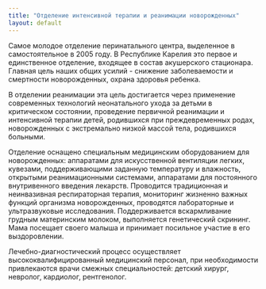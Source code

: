 ```yaml
---
title: "Отделение интенсивной терапии и реанимации новорожденных"
layout: default
---
```

Самое молодое отделение перинатального центра, выделенное в самостоятельное в 2005 году. В Республике Карелия это первое и единственное отделение, входящее в состав акушерского стационара. Главная цель наших общих усилий - снижение заболеваемости и смертности новорожденных, охрана здоровья ребенка.

В отделении реанимации эта цель достигается через применение современных технологий неонатального ухода за детьми в критическом состоянии, проведение первичной реанимации и интенсивной терапии детей, родившихся при преждевременных родах, новорожденных с экстремально низкой массой тела, родившихся больными.

Отделение оснащено специальным медицинским оборудованием для новорожденных: аппаратами для искусственной вентиляции легких, кувезами, поддерживающими заданную температуру и влажность, открытыми реанимационными системами, аппаратами для постоянного внутривенного введения лекарств. Проводится традиционная и неинвазивная респираторная терапия, мониторинг жизненно важных функций организма новорожденных, проводятся лабораторные и ультразвуковые исследования. Поддерживается вскармливание грудным материнским молоком, выполняется генетический скрининг. Мама посещает своего малыша и принимает посильное участие в его выздоровлении.

Лечебно-диагностический процесс осуществляет высококвалифицированный медицинский персонал, при необходимости привлекаются врачи смежных специальностей: детский хирург, невролог, кардиолог, рентгенолог.